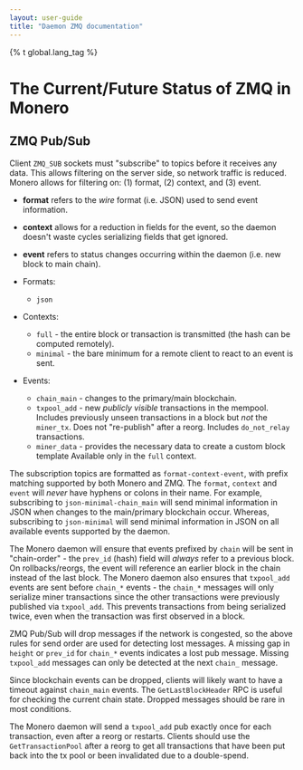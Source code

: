 ```yaml
---
layout: user-guide
title: "Daemon ZMQ documentation"
---
```


{% t global.lang_tag %}

# The Current/Future Status of ZMQ in Monero

## ZMQ Pub/Sub
Client `ZMQ_SUB` sockets must "subscribe" to topics before it receives any data.
This allows filtering on the server side, so network traffic is reduced. Monero
allows for filtering on: (1) format, (2) context, and (3) event.

 * **format** refers to the _wire_ format (i.e. JSON) used to send event
   information.
 * **context** allows for a reduction in fields for the event, so the
   daemon doesn't waste cycles serializing fields that get ignored.
 * **event** refers to status changes occurring within the daemon (i.e. new
   block to main chain).

 * Formats:
   * `json`
 * Contexts:
   * `full` - the entire block or transaction is transmitted (the hash can be
     computed remotely).
   * `minimal` - the bare minimum for a remote client to react to an event is
     sent.
 * Events:
   * `chain_main` - changes to the primary/main blockchain.
   * `txpool_add` - new _publicly visible_ transactions in the mempool.
     Includes previously unseen transactions in a block but _not_ the
     `miner_tx`. Does not "re-publish" after a reorg. Includes `do_not_relay`
     transactions.
   * `miner_data` - provides the necessary data to create a custom block template
     Available only in the `full` context.

The subscription topics are formatted as `format-context-event`, with prefix
matching supported by both Monero and ZMQ. The `format`, `context` and `event`
will _never_ have hyphens or colons in their name. For example, subscribing to
`json-minimal-chain_main` will send minimal information in JSON when changes
to the main/primary blockchain occur. Whereas, subscribing to `json-minimal`
will send minimal information in JSON on all available events supported by the
daemon.

The Monero daemon will ensure that events prefixed by `chain` will be sent in
"chain-order" - the `prev_id` (hash) field will _always_ refer to a previous
block. On rollbacks/reorgs, the event will reference an earlier block in the
chain instead of the last block. The Monero daemon also ensures that
`txpool_add` events are sent before `chain_*` events - the `chain_*` messages
will only serialize miner transactions since the other transactions were
previously published via `txpool_add`. This prevents transactions from being
serialized twice, even when the transaction was first observed in a block.

ZMQ Pub/Sub will drop messages if the network is congested, so the above rules
for send order are used for detecting lost messages. A missing gap in `height`
or `prev_id` for `chain_*` events indicates a lost pub message. Missing
`txpool_add` messages can only be detected at the next `chain_` message.

Since blockchain events can be dropped, clients will likely want to have a
timeout against `chain_main` events. The `GetLastBlockHeader` RPC is useful
for checking the current chain state. Dropped messages should be rare in most
conditions.

The Monero daemon will send a `txpool_add` pub exactly once for each
transaction, even after a reorg or restarts. Clients should use the
`GetTransactionPool` after a reorg to get all transactions that have been put
back into the tx pool or been invalidated due to a double-spend.

